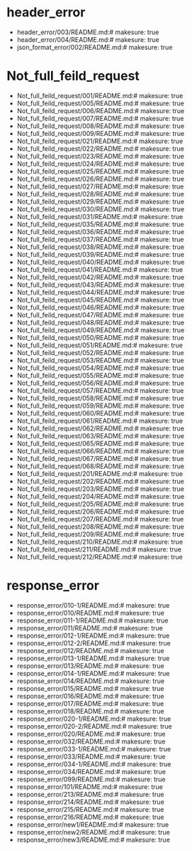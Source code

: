 # header_error

- header_error/003/README.md:# makesure: true
- header_error/004/README.md:# makesure: true
- json_format_error/002/README.md:# makesure: true

# Not_full_feild_request

- Not_full_feild_request/001/README.md:# makesure: true
- Not_full_feild_request/005/README.md:# makesure: true
- Not_full_feild_request/006/README.md:# makesure: true
- Not_full_feild_request/007/README.md:# makesure: true
- Not_full_feild_request/008/README.md:# makesure: true
- Not_full_feild_request/009/README.md:# makesure: true
- Not_full_feild_request/021/README.md:# makesure: true
- Not_full_feild_request/022/README.md:# makesure: true
- Not_full_feild_request/023/README.md:# makesure: true
- Not_full_feild_request/024/README.md:# makesure: true
- Not_full_feild_request/025/README.md:# makesure: true
- Not_full_feild_request/026/README.md:# makesure: true
- Not_full_feild_request/027/README.md:# makesure: true
- Not_full_feild_request/028/README.md:# makesure: true
- Not_full_feild_request/029/README.md:# makesure: true
- Not_full_feild_request/030/README.md:# makesure: true
- Not_full_feild_request/031/README.md:# makesure: true
- Not_full_feild_request/035/README.md:# makesure: true
- Not_full_feild_request/036/README.md:# makesure: true
- Not_full_feild_request/037/README.md:# makesure: true
- Not_full_feild_request/038/README.md:# makesure: true
- Not_full_feild_request/039/README.md:# makesure: true
- Not_full_feild_request/040/README.md:# makesure: true
- Not_full_feild_request/041/README.md:# makesure: true
- Not_full_feild_request/042/README.md:# makesure: true
- Not_full_feild_request/043/README.md:# makesure: true
- Not_full_feild_request/044/README.md:# makesure: true
- Not_full_feild_request/045/README.md:# makesure: true
- Not_full_feild_request/046/README.md:# makesure: true
- Not_full_feild_request/047/README.md:# makesure: true
- Not_full_feild_request/048/README.md:# makesure: true
- Not_full_feild_request/049/README.md:# makesure: true
- Not_full_feild_request/050/README.md:# makesure: true
- Not_full_feild_request/051/README.md:# makesure: true
- Not_full_feild_request/052/README.md:# makesure: true
- Not_full_feild_request/053/README.md:# makesure: true
- Not_full_feild_request/054/README.md:# makesure: true
- Not_full_feild_request/055/README.md:# makesure: true
- Not_full_feild_request/056/README.md:# makesure: true
- Not_full_feild_request/057/README.md:# makesure: true
- Not_full_feild_request/058/README.md:# makesure: true
- Not_full_feild_request/059/README.md:# makesure: true
- Not_full_feild_request/060/README.md:# makesure: true
- Not_full_feild_request/061/README.md:# makesure: true
- Not_full_feild_request/062/README.md:# makesure: true
- Not_full_feild_request/063/README.md:# makesure: true
- Not_full_feild_request/065/README.md:# makesure: true
- Not_full_feild_request/066/README.md:# makesure: true
- Not_full_feild_request/067/README.md:# makesure: true
- Not_full_feild_request/068/README.md:# makesure: true
- Not_full_feild_request/201/README.md:# makesure: true
- Not_full_feild_request/202/README.md:# makesure: true
- Not_full_feild_request/203/README.md:# makesure: true
- Not_full_feild_request/204/README.md:# makesure: true
- Not_full_feild_request/205/README.md:# makesure: true
- Not_full_feild_request/206/README.md:# makesure: true
- Not_full_feild_request/207/README.md:# makesure: true
- Not_full_feild_request/208/README.md:# makesure: true
- Not_full_feild_request/209/README.md:# makesure: true
- Not_full_feild_request/210/README.md:# makesure: true
- Not_full_feild_request/211/README.md:# makesure: true
- Not_full_feild_request/212/README.md:# makesure: true

# response_error

- response_error/010-1/README.md:# makesure: true
- response_error/010/README.md:# makesure: true
- response_error/011-1/README.md:# makesure: true
- response_error/011/README.md:# makesure: true
- response_error/012-1/README.md:# makesure: true
- response_error/012-2/README.md:# makesure: true
- response_error/012/README.md:# makesure: true
- response_error/013-1/README.md:# makesure: true
- response_error/013/README.md:# makesure: true
- response_error/014-1/README.md:# makesure: true
- response_error/014/README.md:# makesure: true
- response_error/015/README.md:# makesure: true
- response_error/016/README.md:# makesure: true
- response_error/017/README.md:# makesure: true
- response_error/018/README.md:# makesure: true
- response_error/020-1/README.md:# makesure: true
- response_error/020-2/README.md:# makesure: true
- response_error/020/README.md:# makesure: true
- response_error/032/README.md:# makesure: true
- response_error/033-1/README.md:# makesure: true
- response_error/033/README.md:# makesure: true
- response_error/034-1/README.md:# makesure: true
- response_error/034/README.md:# makesure: true
- response_error/099/README.md:# makesure: true
- response_error/101/README.md:# makesure: true
- response_error/213/README.md:# makesure: true
- response_error/214/README.md:# makesure: true
- response_error/215/README.md:# makesure: true
- response_error/216/README.md:# makesure: true
- response_error/new1/README.md:# makesure: true
- response_error/new2/README.md:# makesure: true
- response_error/new3/README.md:# makesure: true
